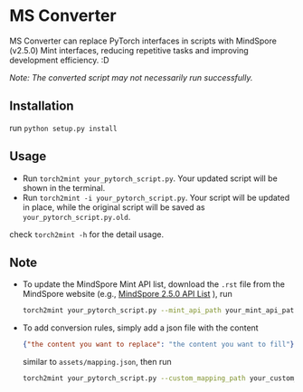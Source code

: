 # MS Converter

MS Converter can replace PyTorch interfaces in scripts with MindSpore (v2.5.0) Mint interfaces, reducing repetitive tasks and improving development efficiency. :D

*Note: The converted script may not necessarily run successfully.*

## Installation

run `python setup.py install`

## Usage

- Run `torch2mint your_pytorch_script.py`. Your updated script will be shown in the terminal.
- Run `torch2mint -i your_pytorch_script.py`. Your script will be updated in place, while the original script will be saved as `your_pytorch_script.py.old`.

check `torch2mint -h` for the detail usage.

## Note

- To update the MindSpore Mint API list, download the `.rst` file from the MindSpore website (e.g., [MindSpore 2.5.0 API List](https://gitee.com/mindspore/mindspore/blob/v2.5.0/docs/api/api_python/mindspore.mint.rst) ), run 
  ```bash
  torch2mint your_pytorch_script.py --mint_api_path your_mint_api_path.rst
  ```

- To add conversion rules, simply add a json file with the content
  ```json
  {"the content you want to replace": "the content you want to fill"}
  ```
  similar to `assets/mapping.json`, then run 
  ```bash
  torch2mint your_pytorch_script.py --custom_mapping_path your_custom_mapping_path.json
  ```
